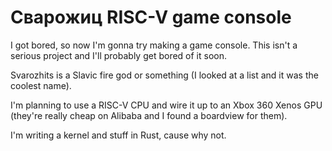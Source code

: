 # Сварожиц RISC-V game console

I got bored, so now I'm gonna try making a game console. This isn't a serious project and I'll probably get bored of it soon.

Svarozhits is a Slavic fire god or something (I looked at a list and it was the coolest name).

I'm planning to use a RISC-V CPU and wire it up to an Xbox 360 Xenos GPU (they're really cheap on Alibaba and I found a boardview
for them).

I'm writing a kernel and stuff in Rust, cause why not.